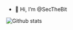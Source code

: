 - 👋 Hi, I’m @SecTheBit

![Github stats](https://github-readme-stats.vercel.app/api?username=secthebit)

